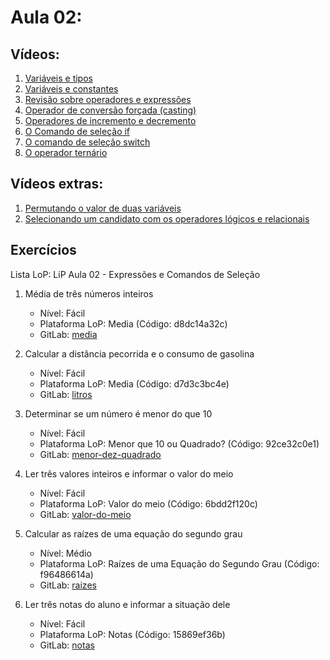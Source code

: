 # Aula 02: 

## Vídeos:

1. [Variáveis e tipos](https://youtu.be/R8xxBlvdo8o)
2. [Variáveis e constantes](https://youtu.be/llcQx0fCBvA)
3. [Revisão sobre operadores e expressões](https://youtu.be/rF7Xq7F8Qw0)
4. [Operador de conversão forçada (casting)](https://youtu.be/aJHJGCuNDhc)
5. [Operadores de incremento e decremento](https://youtu.be/X8VLMjGAupg)
6. [O Comando de seleção if](https://youtu.be/Os0RC80O0ko)
7. [O comando de seleção switch](https://youtu.be/BKZIi9Ed0U4)
8. [O operador ternário](https://youtu.be/DkxusQM2P08)


## Vídeos extras:

1. [Permutando o valor de duas variáveis](https://youtu.be/rXVTqsrdDp0)
2. [Selecionando um candidato com os operadores lógicos e relacionais](https://youtu.be/fhZvlZOdOHE)


## Exercícios

Lista LoP: LiP Aula 02 - Expressões e Comandos de Seleção

1. Média de três números inteiros
	- Nível: Fácil
	- Plataforma LoP: Media (Código: d8dc14a32c)
	- GitLab: [media](https://gitlab.com/carlos_olarte/ect-lip/-/blob/master/var-exp/facil/media/)

2. Calcular a distância pecorrida e o consumo de gasolina
	- Nível: Fácil
	- Plataforma LoP: Media (Código: d7d3c3bc4e)
	- GitLab: [litros](https://gitlab.com/carlos_olarte/ect-lip/-/tree/master/var-exp/facil/litros/)

3. Determinar se um número é menor do que 10
	- Nível: Fácil
	- Plataforma LoP: Menor que 10 ou Quadrado? (Código: 92ce32c0e1)
	- GitLab: [menor-dez-quadrado](https://gitlab.com/carlos_olarte/ect-lip/-/tree/master/selecao/facil/menor-dez-quadrado)

4. Ler três valores inteiros e informar o valor do meio
	- Nível: Fácil
	- Plataforma LoP: Valor do meio (Código: 6bdd2f120c)
	- GitLab: [valor-do-meio](https://gitlab.com/carlos_olarte/ect-lip/-/tree/master/selecao/facil/valor-do-meio/)

5. Calcular as raízes de uma equação do segundo grau
	- Nível: Médio
	- Plataforma LoP: Raízes de uma Equação do Segundo Grau (Código: f96486614a)
	- GitLab: [raizes](https://gitlab.com/carlos_olarte/ect-lip/-/tree/master/selecao/medio/raizes)


6. Ler três notas do aluno e informar a situação dele
	- Nível: Fácil
	- Plataforma LoP: Notas (Código: 15869ef36b)
	- GitLab: [notas](https://gitlab.com/carlos_olarte/ect-lip/-/tree/master/selecao/facil/notas/)

